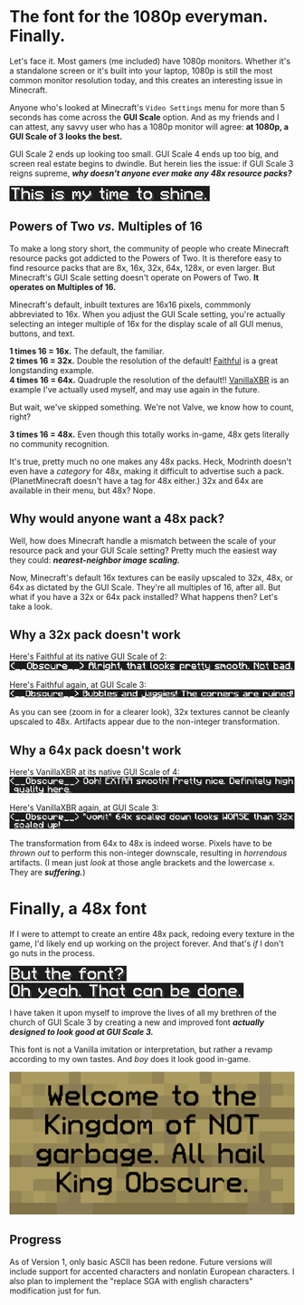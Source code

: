 # The font for the 1080p everyman. Finally.

Let's face it. Most gamers (me included) have 1080p monitors. Whether it's a standalone screen or it's built into your laptop, 1080p is still the most common monitor resolution today, and this creates an interesting issue in Minecraft.

Anyone who's looked at Minecraft's `Video Settings` menu for more than 5 seconds has come across the **GUI Scale** option. And as my friends and I can attest, any savvy user who has a 1080p monitor will agree: **at 1080p, a GUI Scale of 3 looks the best.**

GUI Scale 2 ends up looking too small. GUI Scale 4 ends up too big, and screen real estate begins to dwindle. But herein lies the issue: if GUI Scale 3 reigns supreme, ***why doesn't anyone ever make any 48x resource packs?***

<img src="https://raw.githubusercontent.com/Obscure2020/Obscure-MC-ResPacks/main/3x%20Font%20DEV/Splash001.png" style="image-rendering:pixelated;" alt="This is my time to shine.">

## Powers of Two _vs._ Multiples of 16
To make a long story short, the community of people who create Minecraft resource packs got addicted to the Powers of Two. It is therefore easy to find resource packs that are 8x, 16x, 32x, 64x, 128x, or even larger. But Minecraft's GUI Scale setting doesn't operate on Powers of Two. **It operates on Multiples of 16.**

Minecraft's default, inbuilt textures are 16x16 pixels, commmonly abbreviated to 16x. When you adjust the GUI Scale setting, you're actually selecting an integer multiple of 16x for the display scale of all GUI menus, buttons, and text.

**1 times 16 = 16x.** The default, the familiar.\
**2 times 16 = 32x.** Double the resolution of the default! [Faithful](https://modrinth.com/resourcepack/faithful-32x) is a great longstanding example.\
**4 times 16 = 64x.** Quadruple the resolution of the default!! [VanillaXBR](https://modrinth.com/resourcepack/vanillaxbr) is an example I've actually used myself, and may use again in the future.

But wait, we've skipped something. We're not Valve, we know how to count, right?

**3 times 16 = 48x.** Even though this totally works in-game, 48x gets literally no community recognition.

It's true, pretty much no one makes any 48x packs. Heck, Modrinth doesn't even have a *category* for 48x, making it difficult to advertise such a pack. (PlanetMinecraft doesn't have a tag for 48x either.) 32x and 64x are available in their menu, but 48x? Nope.

## Why would anyone want a 48x pack?

Well, how does Minecraft handle a mismatch between the scale of your resource pack and your GUI Scale setting? Pretty much the easiest way they could: ***nearest-neighbor image scaling.***

Now, Minecraft's default 16x textures can be easily upscaled to 32x, 48x, or 64x as dictated by the GUI Scale. They're all multiples of 16, after all. But what if you have a 32x or 64x pack installed? What happens then? Let's take a look.

## Why a 32x pack doesn't work
Here's Faithful at its native GUI Scale of 2:\
<img src="https://raw.githubusercontent.com/Obscure2020/Obscure-MC-ResPacks/main/3x%20Font%20DEV/Faithful_Good.png" style="image-rendering:pixelated;" alt="Alright, that looks pretty smooth. Not bad.">

Here's Faithful again, at GUI Scale 3:\
<img src="https://raw.githubusercontent.com/Obscure2020/Obscure-MC-ResPacks/main/3x%20Font%20DEV/Faithful_Bad.png" style="image-rendering:pixelated;" alt="Bubbles and jaggies! the corners are ruined!">

As you can see (zoom in for a clearer look), 32x textures cannot be cleanly upscaled to 48x. Artifacts appear due to the non-integer transformation.

## Why a 64x pack doesn't work
Here's VanillaXBR at its native GUI Scale of 4:\
<img src="https://raw.githubusercontent.com/Obscure2020/Obscure-MC-ResPacks/main/3x%20Font%20DEV/VanillaXBR_Good.png" style="image-rendering:pixelated;" alt="Ooh! EXTRA smooth! Pretty nice. Definitely high quality here.">

Here's VanillaXBR again, at GUI Scale 3:\
<img src="https://raw.githubusercontent.com/Obscure2020/Obscure-MC-ResPacks/main/3x%20Font%20DEV/VanillaXBR_Bad.png" style="image-rendering:pixelated;" alt="*vomit* 64x scaled down looks WORSE than 32x scaled up!">

The transformation from 64x to 48x is indeed worse. Pixels have to be _thrown out_ to perform this non-integer downscale, resulting in _horrendous_ artifacts. (I mean just _look_ at those angle brackets and the lowercase `x`. They are _**suffering.**_)

# Finally, a 48x font

If I were to attempt to create an entire 48x pack, redoing every texture in the game, I'd likely end up working on the project forever. And that's _if_ I don't go nuts in the process.

<img src="https://raw.githubusercontent.com/Obscure2020/Obscure-MC-ResPacks/main/3x%20Font%20DEV/Splash002.png" style="image-rendering:pixelated;" alt="But the font?">\
<img src="https://raw.githubusercontent.com/Obscure2020/Obscure-MC-ResPacks/main/3x%20Font%20DEV/Splash003.png" style="image-rendering:pixelated;" alt="Oh yeah. That can be done.">

I have taken it upon myself to improve the lives of all my brethren of the church of GUI Scale 3 by creating a new and improved font ***actually designed to look good at GUI Scale 3.***

This font is not a Vanilla imitation or interpretation, but rather a revamp according to my own tastes. And *boy* does it look good in-game.

<img src="https://raw.githubusercontent.com/Obscure2020/Obscure-MC-ResPacks/main/3x%20Font%20DEV/Splash004.png" alt="Welcome to the Kingdom of NOT garbage. All hail King Obscure.">

## Progress

As of Version 1, only basic ASCII has been redone. Future versions will include support for accented characters and nonlatin European characters. I also plan to implement the "replace SGA with english characters" modification just for fun.